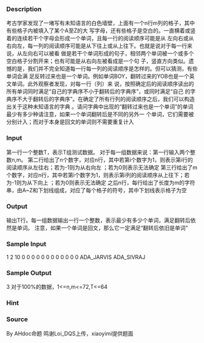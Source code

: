 
### Description
考古学家发现了一堵写有未知语言的白色墙壁，上面有一个n行m列的格子，其中有些格子内被填入了某个A至Z的大
写字母，还有些格子是空白的。一直横着或竖着的连续若干个字母会形成一个单词，且每一行的阅读顺序可能是从
左向右或从右向左，每一列的阅读顺序可能是从下往上或从上往下。也就是说对于每一行来说，从左向右可以被看
做是若干个单词形成的句子，相邻两个单词被一个或多个空白格子分割开来；也有可能是从右向左被看成是一个句
子，竖直方向类似。遗憾的是，我们并不完全知道每一行每一列的阅读顺序是怎样的。但可以猜测，有些单词会满
足反转过来也是一个单词。例如单词BOY，翻转过来的YOB也是一个英文单词。此外观察者发现，对每一行（列）来
说，按照确定后的阅读顺序读出的所有单词同时满足“自己的字典序不小于翻转后的字典序”，或同时满足“自己
的字典序不大于翻转后的字典序”。在确定了所有行列的阅读顺序之后，我们可以构造出关于这种未知语言的字典
。请问字典中出现的“翻转过来也是一个单词”的单词最少有多少种请注意，如果一个单词翻转后是不同的另外一
个单词，它们需要被分别计入；而对于本身是回文的单词则不需要重复计入

### Input
第一行一个整数T，表示T组测试数据。
对于每一组数据来说：第一行输入两个整数n,m。
第二行给出了n个数字，对应n行，其中若第i个数字为1，则表示第i行的阅读顺序从左往右；若为-1则为从右向左
；若为0则表示无法确定
第三行给出了m个数字，对应n行，其中若第i个数字为1，则表示第i列的阅读顺序从上往下；若为-1则为从下向上
；若为0则表示无法确定
之后n行，每行给出了长度为m的字符串，由A~Z和下划线组成，对应了每个格子的符号，其中下划线表示格子为空
### Output
输出T行。每一组数据输出一行一个整数，表示最少有多少个单词，满足翻转后依然是单词。
注意，如果一个单词是回文，那么它一定满足“翻转后依旧是单词”
### Sample Input
1
2 10
0 0
0 0 0 0 0 0 0 0 0 0 
ADA_JARVIS
ADA_SIVRAJ
### Sample Output
3
对于100%的数据，1<=n,m<=72,T<=64
### Hint

### Source
By AHdoc命题 鸣谢Loi_DQS上传，xiaoyimi提供题面